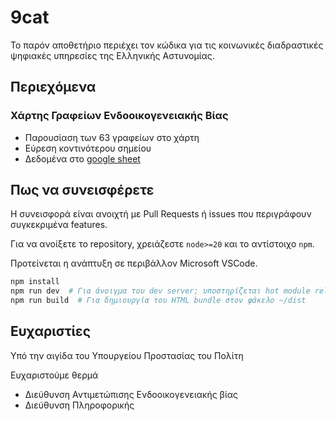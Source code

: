 # 9cat

Το παρόν αποθετήριο περιέχει τον κώδικα για τις κοινωνικές διαδραστικές ψηφιακές υπηρεσίες της Ελληνικής Αστυνομίας.

## Περιεχόμενα

### Χάρτης Γραφείων Ενδοοικογενειακής Βίας

- Παρουσίαση των 63 γραφείων στο χάρτη
- Εύρεση κοντινότερου σημείου
- Δεδομένα στο [google sheet](https://docs.google.com/spreadsheets/d/1HCYR-WoigTcuZkRvrqAd39m2ngRzxnHr9rk5kkG3Nno/edit?gid=0#gid=0)

## Πως να συνεισφέρετε

Η συνεισφορά είναι ανοιχτή με Pull Requests ή issues που περιγράφουν συγκεκριμένα features.

Για να ανοίξετε το repository, χρειάζεστε `node>=20` και το αντίστοιχο `npm`.

Προτείνεται η ανάπτυξη σε περιβάλλον Microsoft VSCode.

```sh
npm install
npm run dev  # Για άνοιγμα του dev server; υποστηρίζεται hot module reloading
npm run build  # Για δημιουργία του HTML bundle στον φάκελο ~/dist
```

## Ευχαριστίες

Υπό την αιγίδα του Υπουργείου Προστασίας του Πολίτη

Ευχαριστούμε θερμά

- Διεύθυνση Αντιμετώπισης Ενδοοικογενειακής βίας
- Διεύθυνση Πληροφορικής
